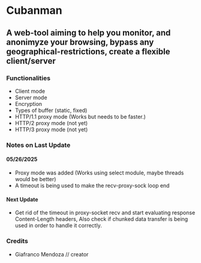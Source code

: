 <h1>Cubanman</h1>

<h2>A web-tool aiming to help you monitor, and anonimyze your browsing, bypass any geographical-restrictions, create a flexible client/server</h2>

<h3>Functionalities</h3>

- Client mode
- Server mode
- Encryption
- Types of buffer (static, fixed)
- HTTP/1.1 proxy mode (Works but needs to be faster.)
- HTTP/2 proxy mode (not yet)
- HTTP/3 proxy mode (not yet)

<h3>Notes on Last Update</h3>

<h4>05/26/2025</h4>

- Proxy mode was added (Works using select module, maybe threads would be better)
- A timeout is being used to make the recv-proxy-sock loop end

<h4>Next Update</h4>

- Get rid of the timeout in proxy-socket recv and start evaluating response Content-Length headers, Also check if chunked data transfer is being used in order to handle it correctly.

<h3>Credits</h3>

- Giafranco Mendoza // creator
